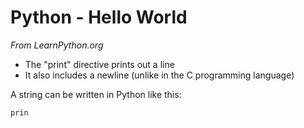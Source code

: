 # Python - Hello World

*From LearnPython.org*

* The "print" directive prints out a line
* It also includes a newline (unlike in the C programming language)

A string can be written in Python like this:

```python
prin
```


